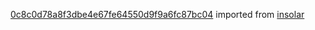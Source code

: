 [0c8c0d78a8f3dbe4e67fe64550d9f9a6fc87bc04](https://github.com/insolar/insolar/commit/0c8c0d78a8f3dbe4e67fe64550d9f9a6fc87bc04) imported from [insolar](https://github.com/insolar/insolar)
